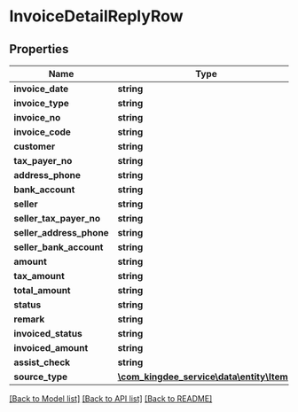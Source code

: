 # InvoiceDetailReplyRow

## Properties
Name | Type | Description | Notes
------------ | ------------- | ------------- | -------------
**invoice_date** | **string** |  | [optional] 
**invoice_type** | **string** |  | [optional] 
**invoice_no** | **string** |  | [optional] 
**invoice_code** | **string** |  | [optional] 
**customer** | **string** |  | [optional] 
**tax_payer_no** | **string** |  | [optional] 
**address_phone** | **string** |  | [optional] 
**bank_account** | **string** |  | [optional] 
**seller** | **string** |  | [optional] 
**seller_tax_payer_no** | **string** |  | [optional] 
**seller_address_phone** | **string** |  | [optional] 
**seller_bank_account** | **string** |  | [optional] 
**amount** | **string** |  | [optional] 
**tax_amount** | **string** |  | [optional] 
**total_amount** | **string** |  | [optional] 
**status** | **string** |  | [optional] 
**remark** | **string** |  | [optional] 
**invoiced_status** | **string** |  | [optional] 
**invoiced_amount** | **string** |  | [optional] 
**assist_check** | **string** |  | [optional] 
**source_type** | [**\com_kingdee_service\data\entity\Item[]**](Item.md) |  | [optional] 

[[Back to Model list]](../README.md#documentation-for-models) [[Back to API list]](../README.md#documentation-for-api-endpoints) [[Back to README]](../README.md)


